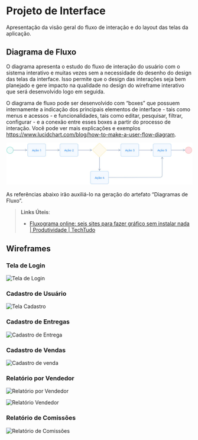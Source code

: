 
# Projeto de Interface

Apresentação da visão geral do fluxo de interação e do layout das telas da aplicação.

## Diagrama de Fluxo

O diagrama apresenta o estudo do fluxo de interação do usuário com o sistema interativo e  muitas vezes sem a necessidade do desenho do design das telas da interface. Isso permite que o design das interações seja bem planejado e gere impacto na qualidade no design do wireframe interativo que será desenvolvido logo em seguida.

O diagrama de fluxo pode ser desenvolvido com “boxes” que possuem internamente a indicação dos principais elementos de interface - tais como menus e acessos - e funcionalidades, tais como editar, pesquisar, filtrar, configurar - e a conexão entre esses boxes a partir do processo de interação. Você pode ver mais explicações e exemplos https://www.lucidchart.com/blog/how-to-make-a-user-flow-diagram.

![Exemplo de Diagrama de Fluxo](img/diagramafluxo2.jpg)

As referências abaixo irão auxiliá-lo na geração do artefato “Diagramas de Fluxo”.

> **Links Úteis**:
> - [Fluxograma online: seis sites para fazer gráfico sem instalar nada | Produtividade | TechTudo](https://www.techtudo.com.br/listas/2019/03/fluxograma-online-seis-sites-para-fazer-grafico-sem-instalar-nada.ghtml)

## Wireframes

### Tela de Login

![Tela de Login](https://user-images.githubusercontent.com/89876269/230788976-1ab789b7-a2d5-4048-a9f0-0f20dbe8eff6.png)

### Cadastro de Usuário

![Tela Cadastro](https://user-images.githubusercontent.com/89876269/230788997-cbdc7b63-73c0-454d-86f7-5f1ec59acb52.png)

### Cadastro de Entregas

![Cadastro de Entrega](https://user-images.githubusercontent.com/89876269/230789026-0d7ba134-074f-4b9b-aeff-f03d0a92ef8e.png)

### Cadastro de Vendas

![Cadastro de venda](https://user-images.githubusercontent.com/89876269/230789040-eda619f8-f0a9-44c7-943e-15a3b5817309.png)

### Relatório por Vendedor

![Relatório  por Vendedor](https://user-images.githubusercontent.com/89876269/230789092-a876668a-8d74-4742-b759-34a1a64c05f2.png)


![Relatório Vendedor](https://user-images.githubusercontent.com/89876269/230789124-fbb28c77-2bc5-45af-9c07-d7c5f5e49644.png)

### Relatório de Comissões

![Relatório de Comissões](https://user-images.githubusercontent.com/89876269/230789109-8af6a00b-e45d-4c32-b4b3-f85d90931777.png)
